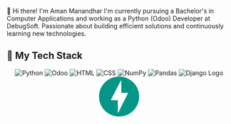 👋 Hi there! I'm Aman Manandhar
I'm currently pursuing a Bachelor's in Computer Applications and working as a Python (Odoo) Developer at DebugSoft. Passionate about building efficient solutions and continuously learning new technologies.

## 🧰 My Tech Stack

<p align="center">
 <span> <img src="https://raw.githubusercontent.com/marwin1991/profile-technology-icons/main/icons/python.png" width="90" alt="Python" /></span>
  <span><img src="https://raw.githubusercontent.com/marwin1991/profile-technology-icons/main/icons/odoo.png" width="90" alt="Odoo" /></span>
  <span><img src="https://raw.githubusercontent.com/marwin1991/profile-technology-icons/main/icons/html.png" width="90" alt="HTML" /></span>
  <span><img src="https://raw.githubusercontent.com/marwin1991/profile-technology-icons/main/icons/css.png" width="90" alt="CSS" /></span>
  <span><img src="https://raw.githubusercontent.com/marwin1991/profile-technology-icons/main/icons/numpy.png" width="90" alt="NumPy" /></span>
  <span><img src="https://raw.githubusercontent.com/marwin1991/profile-technology-icons/main/icons/pandas.png" width="90" alt="Pandas" /></span>
  <span><img src="https://www.djangoproject.com/m/img/logos/django-logo-negative.svg" alt="Django Logo" width="90"/></span>
  <span><img src="https://raw.githubusercontent.com/devicons/devicon/master/icons/fastapi/fastapi-original.svg" width="90" alt="FastAPI" /></span>
</p>

